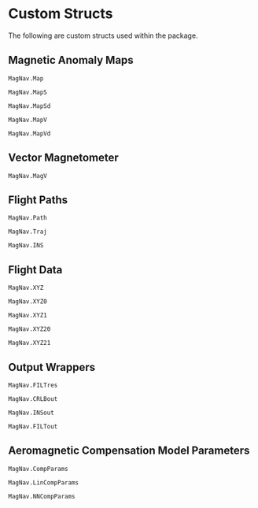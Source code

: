 # Custom Structs

The following are custom structs used within the package.

## Magnetic Anomaly Maps
```@docs
MagNav.Map
```

```@docs
MagNav.MapS
```

```@docs
MagNav.MapSd
```

```@docs
MagNav.MapV
```

```@docs
MagNav.MapVd
```

## Vector Magnetometer
```@docs
MagNav.MagV
```

## Flight Paths
```@docs
MagNav.Path
```

```@docs
MagNav.Traj
```

```@docs
MagNav.INS
```

## Flight Data
```@docs
MagNav.XYZ
```

```@docs
MagNav.XYZ0
```

```@docs
MagNav.XYZ1
```

```@docs
MagNav.XYZ20
```

```@docs
MagNav.XYZ21
```

## Output Wrappers
```@docs
MagNav.FILTres
```

```@docs
MagNav.CRLBout
```

```@docs
MagNav.INSout
```

```@docs
MagNav.FILTout
```

## Aeromagnetic Compensation Model Parameters
```@docs
MagNav.CompParams
```

```@docs
MagNav.LinCompParams
```

```@docs
MagNav.NNCompParams
```

